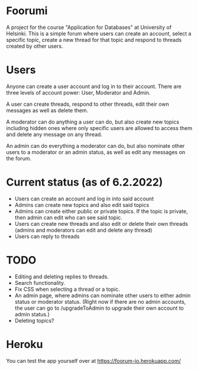 # Foorumi
A project for the course "Application for Databases" at University of Helsinki. This is a simple forum where users can create an account, select a specific topic, create a new thread for that topic and respond to threads created by other users.

# Users
Anyone can create a user account and log in to their account. There are three levels of account power: User, Moderator and Admin.

A user can create threads, respond to other threads, edit their own messages as well as delete them.

A moderator can do anything a user can do, but also create new topics including hidden ones where only specific users are allowed to access them and delete any message on any thread.

An admin can do everything a moderator can do, but also nominate other users to a moderator or an admin status, as well as edit any messages on the forum.

# Current status (as of 6.2.2022)
- Users can create an account and log in into said account
- Admins can create new topics and also edit said topics
- Admins can create either public or private topics. If the topic is private, then admin can edit who can see said topic.
- Users can create new threads and also edit or delete their own threads (admins and moderators can edit and delete any thread)
- Users can reply to threads

# TODO
- Editing and deleting replies to threads.
- Search functionality.
- Fix CSS when selecting a thread or a topic.
- An admin page, where admins can nominate other users to either admin status or moderator status. (Right now if there are no admin accounts, the user can go to /upgradeToAdmin to upgrade their own account to admin status.)
- Deleting topics?

# Heroku
You can test the app yourself over at https://foorum-io.herokuapp.com/
